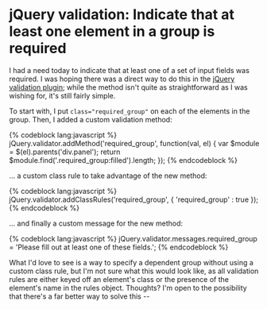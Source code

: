 # jQuery validation: Indicate that at least one element in a group is required

I had a need today to indicate that at least one of a set of input fields was required. I was hoping there was a direct way to do this in the <a href="http://bassistance.de/jquery-plugins/jquery-plugin-validation/">jQuery validation plugin</a>; while the method isn't quite as straightforward as I was wishing for, it's still fairly simple.

To start with, I put <code>class="required_group"</code> on each of the elements in the group. Then, I added a custom validation method:

{% codeblock lang:javascript %}
jQuery.validator.addMethod('required_group', function(val, el) {
    var $module = $(el).parents('div.panel');
    return $module.find('.required_group:filled').length;
});
{% endcodeblock %}


... a custom class rule to take advantage of the new method:

{% codeblock lang:javascript %}
jQuery.validator.addClassRules('required_group', {
    'required_group' : true
});
{% endcodeblock %}

... and finally a custom message for the new method:

{% codeblock lang:javascript %}
jQuery.validator.messages.required_group = 'Please fill out at least one of these fields.';
{% endcodeblock %}

What I'd love to see is a way to specify a dependent group without using a custom class rule, but I'm not sure what this would look like, as all validation rules are either keyed off an element's class or the presence of the element's name in the rules object. Thoughts? I'm open to the possibility that there's a far better way to solve this --
